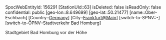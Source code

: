 ﻿---
location: [50.21477,8.649699]
type: Station
tags:
- geo/Station

---
SpocWebEntityId: 156291
[StationUId::63]
isDeleted: false
isReadOnly: false
confidential: public
[geo-lon::8.649699]
[geo-lat::50.21477]
[name::Ober-Eschbach]
[Country::[Germany](geo/Continent/Europe/Germany.md)]
[City::[Frankfurt@Main](geo/Continent/Europe/Germany/Hessen/Frankfurt@Main.md)]
[switch-to-SPNV::-]
[switch-to-ÖPNV::Stadtverkehr Bad Homburg]

Stadtgebiet Bad Homburg vor der Höhe
